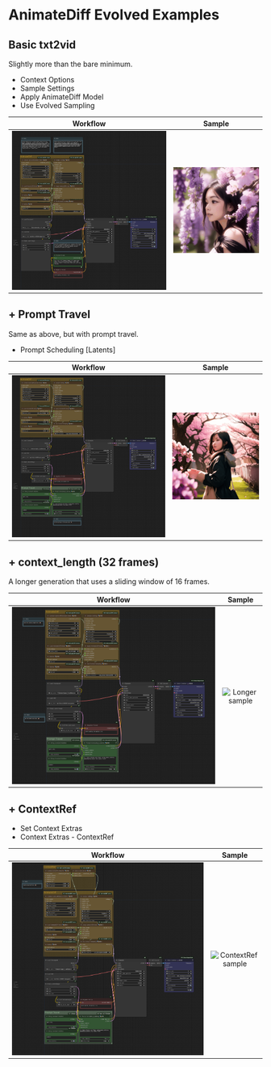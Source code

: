 # AnimateDiff Evolved Examples

## Basic txt2vid

Slightly more than the bare minimum.

- Context Options
- Sample Settings
- Apply AnimateDiff Model
- Use Evolved Sampling

|                          Workflow                          |                   Sample                   |
| :--------------------------------------------------------: | :----------------------------------------: |
| ![Basic txt2vid workflow image](./workflows/ade_basic.png) | ![Basic sample](./samples/basic_00001.gif) |

## + Prompt Travel

Same as above, but with prompt travel.

- Prompt Scheduling [Latents]

|                              Workflow                              |                           Sample                           |
| :----------------------------------------------------------------: | :--------------------------------------------------------: |
| ![Prompt Travel workflow image](./workflows/ade_prompt_travel.png) | ![Prompt travel sample](./samples/prompt_travel_00001.gif) |

## + context_length (32 frames)

A longer generation that uses a sliding window of 16 frames.

|                        Workflow                        |                    Sample                    |
| :----------------------------------------------------: | :------------------------------------------: |
| ![32 Frame workflow image](./workflows/ade_longer.png) | ![Longer sample](./samples/longer_00001.gif) |

## + ContextRef

- Set Context Extras
- Context Extras - ContextRef

|                           Workflow                           |                        Sample                        |
| :----------------------------------------------------------: | :--------------------------------------------------: |
| ![ContextRef workflow image](./workflows/ade_contextref.png) | ![ContextRef sample](./samples/contextref_00001.gif) |
